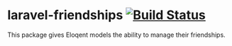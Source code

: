 # laravel-friendships [![Build Status](https://travis-ci.org/hootlex/laravel-friendships.svg?branch=master)](https://travis-ci.org/hootlex/laravel-friendships)
This package gives Eloqent models the ability to manage their friendships.
